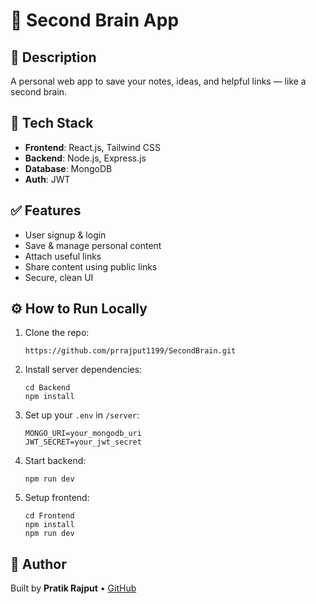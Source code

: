 

<!DOCTYPE html>
<html lang="en">
<head>
  <meta charset="UTF-8" />
  <meta name="viewport" content="width=device-width, initial-scale=1.0"/>
</head>
<body>

  <h1>🧠 Second Brain App</h1>

  <div class="section">
    <h2>📌 Description</h2>
    <p>A personal web app to save your notes, ideas, and helpful links — like a second brain.</p>
  </div>

  <div class="section">
    <h2>🚀 Tech Stack</h2>
    <ul>
      <li><strong>Frontend</strong>: React.js, Tailwind CSS</li>
      <li><strong>Backend</strong>: Node.js, Express.js</li>
      <li><strong>Database</strong>: MongoDB</li>
      <li><strong>Auth</strong>: JWT</li>
    </ul>
  </div>

  <div class="section">
    <h2>✅ Features</h2>
    <ul>
      <li>User signup & login</li>
      <li>Save & manage personal content</li>
      <li>Attach useful links</li>
      <li>Share content using public links</li>
      <li>Secure, clean UI</li>
    </ul>
  </div>

  <div class="section">
    <h2>⚙️ How to Run Locally</h2>
    <ol>
      <li>Clone the repo:
        <pre><code>https://github.com/prrajput1199/SecondBrain.git</code></pre>
      </li>
      <li>Install server dependencies:
        <pre><code>cd Backend
npm install</code></pre>
      </li>
      <li>Set up your <code>.env</code> in <code>/server</code>:
        <pre><code>MONGO_URI=your_mongodb_uri
JWT_SECRET=your_jwt_secret</code></pre>
      </li>
      <li>Start backend:
        <pre><code>npm run dev</code></pre>
      </li>
      <li>Setup frontend:
        <pre><code>cd Frontend
npm install
npm run dev</code></pre>
      </li>
    </ol>
  </div>

  <div class="section">
    <h2>👤 Author</h2>
    <p>Built by <strong>Pratik Rajput</strong> • <a href="https://github.com/prrajput1199">GitHub</a></p>
  </div>

</body>
</html>

